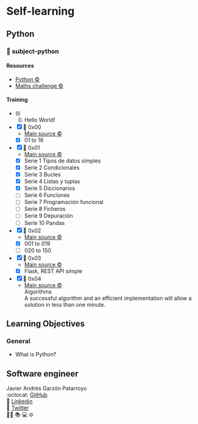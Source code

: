 # Self-learning
## Python
### :open_file_folder: subject-python

#### Resources
* [Python :copyright:](https://www.python.org/)
* [Maths challenge :copyright:](https://mathschallenge.net/)

#### Training
* [x] 0. Hello World!
* [x] :open_file_folder: 0x00
  - [Main source :copyright:](https://www.udemy.com/share/101sFuAEEcdF5VRno=/)
  - [x] 01 to 16
* [x] :open_file_folder: 0x01
  - [Main source :copyright:](http://aprendeconalf.es/python/ejercicios/)
  - [x] Serie 1 Tipos de datos simples
  - [x] Serie 2 Condicionales
  - [x] Serie 3 Bucles
  - [x] Serie 4 Listas y tuplas
  - [x] Serie 5 Diccionarios
  - [ ] Serie 6 Funciones
  - [ ] Serie 7 Programación funcional
  - [ ] Serie 8 Ficheros
  - [ ] Serie 9 Depuración
  - [ ] Serie 10 Pandas
* [x] :open_file_folder: 0x02
  - [Main source :copyright:](https://www.w3resource.com/python-exercises/python-basic-exercises.php)
  - [x] 001 to 019
  - [ ] 020 to 150
* [x] :open_file_folder: 0x03
  - [Main source :copyright:](https://www.youtube.com/watch?v=Esdj9wlBOaI)
  - [x] Flask, REST API simple
* [x] :open_file_folder: 0x04
  - [Main source :copyright:](https://projecteuler.net/)  
  Algorithms  
  A successful algorithm and an efficient implementation will allow a solution in less than one minute.

## Learning Objectives
### General
* What is Python?

## Software engineer
Javier Andrés Garzón Patarroyo  
:octocat: [GitHub](https://github.com/javierandresgp/)  
:link: [Linkedin](https://www.linkedin.com/in/javierandresgp/)  
:link: [Twitter](https://twitter.com/javierandresgp0)  
:man_technologist: :books: :computer: :globe_with_meridians: